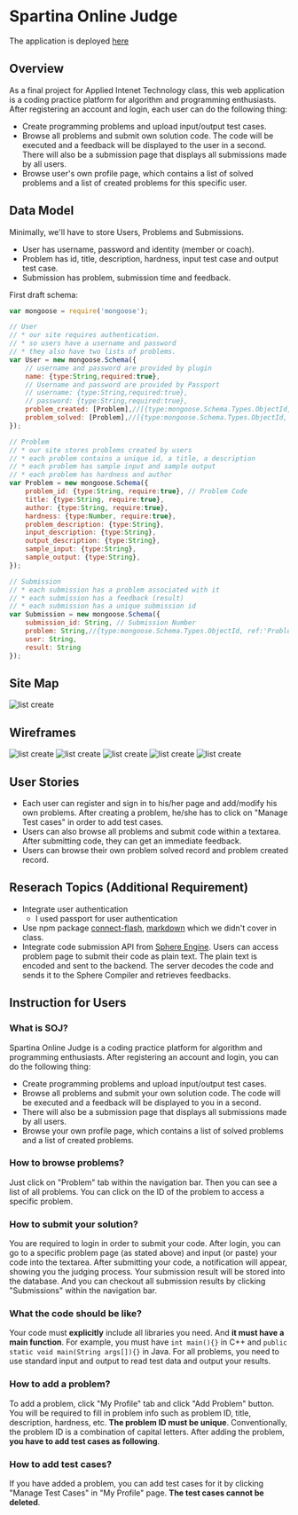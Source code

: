 
# Spartina Online Judge
The application is deployed [here](35.163.99.152:3000)

## Overview
As a final project for Applied Intenet Technology class, this web application is a coding practice platform for algorithm and programming enthusiasts. After registering an account and login, each user can do the following thing: 

* Create programming problems and upload input/output test cases. 
* Browse all problems and submit own solution code. The code will be executed and a feedback will be displayed to the user in a second. There will also be a submission page that displays all submissions made by all users.
* Browse user's own profile page, which contains a list of solved problems and a list of created problems for this specific user.

## Data Model

Minimally, we'll have to store Users, Problems and Submissions.

* User has username, password and identity (member or coach).
* Problem has id, title, description, hardness, input test case and output test case.
* Submission has problem, submission time and feedback.

First draft schema:

```javascript
var mongoose = require('mongoose');

// User
// * our site requires authentication.
// * so users have a username and password
// * they also have two lists of problems.
var User = new mongoose.Schema({
	// username and password are provided by plugin
	name: {type:String,required:true},
	// Username and password are provided by Passport
	// username: {type:String,required:true},
	// password: {type:String,required:true},
	problem_created: [Problem],//[{type:mongoose.Schema.Types.ObjectId, ref:'Problem'}],
	problem_solved: [Problem],//[{type:mongoose.Schema.Types.ObjectId, ref:'Problem'}]
});

// Problem
// * our site stores problems created by users
// * each problem contains a unique id, a title, a description
// * each problem has sample input and sample output
// * each problem has hardness and author
var Problem = new mongoose.Schema({
	problem_id: {type:String, require:true}, // Problem Code
	title: {type:String, require:true},
	author: {type:String, require:true},
	hardness: {type:Number, require:true},
	problem_description: {type:String},
	input_description: {type:String},
	output_description: {type:String},
	sample_input: {type:String},
	sample_output: {type:String},
});

// Submission
// * each submission has a problem associated with it
// * each submission has a feedback (result)
// * each submission has a unique submission id
var Submission = new mongoose.Schema({
	submission_id: String, // Submission Number
	problem: String,//{type:mongoose.Schema.Types.ObjectId, ref:'Problem'},
	user: String,
	result: String
});
```
## Site Map
![list create](documentation/p3.png)
## Wireframes
![list create](documentation/sub.png)
![list create](documentation/pro.png)
![list create](documentation/sig.png)
![list create](documentation/mem.png)
![list create](documentation/coa.png)

## User Stories
* Each user can register and sign in to his/her page and add/modify his own problems. After creating a problem, he/she has to click on "Manage Test cases" in order to add test cases.
* Users can also browse all problems and submit code within a textarea. After submitting code, they can get an immediate feedback.
* Users can browse their own problem solved record and problem created record. 

## Reserach Topics (Additional Requirement)
* Integrate user authentication
    * I used passport for user authentication
* Use npm package [connect-flash](https://www.npmjs.com/package/connect-flash),
[markdown](https://github.com/evilstreak/markdown-js) which we didn't cover in class. 
* Integrate code submission API from [Sphere Engine](http://sphere-engine.com/). Users can access problem page to submit their code as plain text. The plain text is encoded and sent to the backend. The server decodes the code and sends it to the Sphere Compiler and retrieves feedbacks.


## Instruction for Users
### What is SOJ?
Spartina Online Judge is a coding practice platform for algorithm and programming enthusiasts. After registering an account and login, you can do the following thing:

* Create programming problems and upload input/output test cases.
* Browse all problems and submit your own solution code. The code will be executed and a feedback will be displayed to you in a second. 
* There will also be a submission page that displays all submissions made by all users.
* Browse your own profile page, which contains a list of solved problems and a list of created problems.

### How to browse problems?
Just click on "Problem" tab within the navigation bar. Then you can see a list of all problems. You can click on the ID of the problem to access a specific problem.

### How to submit your solution?
You are required to login in order to submit your code. After login, you can go to a specific problem page (as stated above) and input (or paste) your code into the textarea. After submitting your code, a notification will appear, showing you the judging process. Your submission result will be stored into the database. And you can checkout all submission results by clicking "Submissions" within the navigation bar.

### What the code should be like?
Your code must **explicitly** include all libraries you need. And **it must have a main function**. For example, you must have ``int main(){}`` in C++ and ``public static void main(String args[]){}`` in Java. For all problems, you need to use standard input and output to read test data and output your results.

### How to add a problem?
To add a problem, click "My Profile" tab and click "Add Problem" button. You will be required to fill in problem info such as problem ID, title, description, hardness, etc. **The problem ID must be unique**. Conventionally, the problem ID is a combination of capital letters. After adding the problem, **you have to add test cases as following**.

### How to add test cases?
If you have added a problem, you can add test cases for it by clicking "Manage Test Cases" in "My Profile" page. **The test cases cannot be deleted**.
